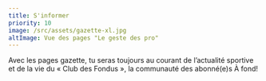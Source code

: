 ```yaml
---
title: S'informer
priority: 10
image: /src/assets/gazette-xl.jpg
altImage: Vue des pages "Le geste des pro"
---
```


Avec les pages gazette, tu seras toujours au courant de l’actualité sportive et de la vie du « Club des Fondus », la communauté des abonné(e)s À fond!
